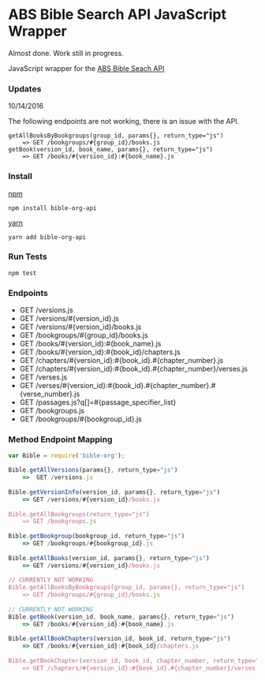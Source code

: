 # ABS Bible Search API JavaScript Wrapper

Almost done. Work still in progress.

JavaScript wrapper for the [ABS Bible Seach API](https://bibles.org/pages/api/documentation/)
### Updates
10/14/2016

The following endpoints are not working, there is an issue with the API.
```
getAllBooksByBookgroups(group_id, params{}, return_type="js")
    => GET /bookgroups/#{group_id}/books.js
getBook(version_id, book_name, params{}, return_type="js")
    => GET /books/#{version_id}:#{book_name}.js
```
### Install
[npm](https://github.com/npm/npm)
```
npm install bible-org-api
```
[yarn](https://github.com/yarnpkg/yarn)
```
yarn add bible-org-api
```
### Run Tests
```
npm test
```
### Endpoints
* GET /versions.js
* GET /versions/#{version_id}.js
* GET /versions/#{version_id}/books.js
* GET /bookgroups/#{group_id}/books.js
* GET /books/#{version_id}:#{book_name}.js
* GET /books/#{version_id}:#{book_id}/chapters.js
* GET /chapters/#{version_id}:#{book_id}.#{chapter_number}.js
* GET /chapters/#{version_id}:#{book_id}.#{chapter_number}/verses.js
* GET /verses.js
* GET /verses/#{version_id}:#{book_id}.#{chapter_number}.#{verse_number}.js
* GET /passages.js?q[]=#{passage_specifier_list}
* GET /bookgroups.js
* GET /bookgroups/#{bookgroup_id}.js

### Method Endpoint Mapping
```javascript
var Bible = require('bible-org');

Bible.getAllVersions(params{}, return_type="js") 
    =>  GET /versions.js
    
Bible.getVersionInfo(version_id, params{}, return_type="js") 
    => GET /versions/#{version_id}/books.js
    
Bible.getAllBookgroups(return_type="js")
    => GET /bookgroups.js
    
Bible.getBookgroup(bookgroup_id, return_type="js")
    => GET /bookgroups/#{bookgroup_id}.js
    
Bible.getAllBooks(version_id, params{}, return_type="js")
    => GET /versions/#{version_id}/books.js
    
// CURRENTLY NOT WORKING
Bible.getAllBooksByBookgroups(group_id, params{}, return_type="js")
    => GET /bookgroups/#{group_id}/books.js
    
// CURRENTLY NOT WORKING
Bible.getBook(version_id, book_name, params{}, return_type="js")
    => GET /books/#{version_id}:#{book_name}.js
    
Bible.getAllBookChapters(version_id, book_id, return_type="js")
    => GET /books/#{version_id}:#{book_id}/chapters.js
    
Bible.getBookChapter(version_id, book_id, chapter_number, return_type="js")
    => GET /chapters/#{version_id}:#{book_id}.#{chapter_number}/verses.js

```



